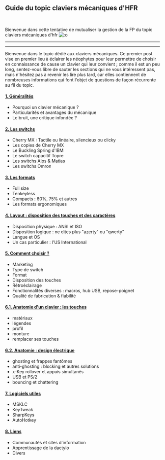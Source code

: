 ## Guide du topic claviers mécaniques d'HFR

&nbsp;

Bienvenue dans cette tentative de mutualiser la gestion de la FP du topic claviers mécaniques d'hfr ![:o](https://forum-images.hardware.fr/icones/redface.gif)

---


---

Bienvenue dans le topic dédié aux claviers mécaniques. Ce premier post vise en premier lieu à éclairer les néophytes pour leur permettre de choisir en connaissance de cause un clavier qui leur convient ; comme il est un peu long, sentez-vous libre de sauter les sections qui ne vous intéressent pas, mais n'hésitez pas à revenir les lire plus tard, car elles contiennent de nombreuses informations qui font l'objet de questions de façon récurrente au fil du topic.
 


#### <a href="01-generalites.html">1. Généralités</a>
* Pourquoi un clavier mécanique ?
* Particularités et avantages du mécanique
* Le bruit, une critique infondée ?
 

#### <a href="02-les-switchs.html">2. Les switchs</a>
* Cherry MX : Tactile ou linéaire, silencieux ou clicky
* Les copies de Cherry MX
* Le Buckling Spring d'IBM
* Le switch capacitif Topre
* Les switchs Alps & Matias
* Les switchs Omron
 

#### <a href="03-les-formats.html">3. Les formats</a>
* Full size
* Tenkeyless
* Compacts : 60%, 75% et autres
* Les formats ergonomiques
 

#### <a href="04-layout.html">4. Layout : disposition des touches et des caractères</a>
* Disposition physique : ANSI et ISO
* Disposition logique : ne dites plus "azerty" ou "qwerty"
* Langue et OS
* Un cas particulier : l'US International


#### <a href="05-comment-choisir.html">5. Comment choisir ?</a>
* Marketing
* Type de switch
* Format
* Disposition des touches
* Rétroéclairage
* Fonctionnalités diverses : macros, hub USB, repose-poignet
* Qualité de fabrication & fiabilité
 

#### <a href="06.1-anatomie-touches.html">6.1. Anatomie d'un clavier : les touches</a>
* matériaux
* légendes
* profil
* monture
* remplacer ses touches


#### <a href="06.2-anatomie-elec.html">6.2. Anatomie : design électrique</a>
* ghosting et frappes fantômes
* anti-ghosting : blocking et autres solutions
* x-Key rollover et appuis simultanés
* USB et PS/2
* bouncing et chattering
 

#### <a href="07-logiciels">7. Logiciels utiles</a>
* MSKLC
* KeyTweak
* SharpKeys
* AutoHotkey
 
 
#### <a href="08-liens">8. Liens</a>
* Communautés et sites d'information
* Apprentissage de la dactylo
* Divers
